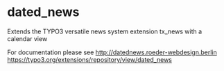 # dated_news
Extends the TYPO3 versatile news system extension tx_news with a calendar view

For documentation please see 
http://datednews.roeder-webdesign.berlin
https://typo3.org/extensions/repository/view/dated_news